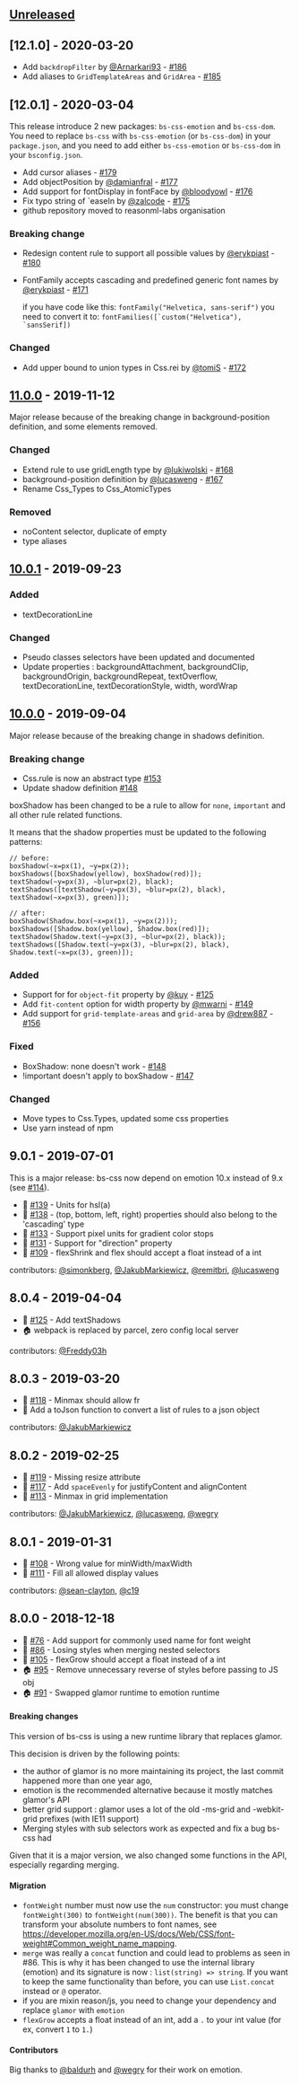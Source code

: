 ## [Unreleased]

## [12.1.0] - 2020-03-20

- Add `backdropFilter` by [@Arnarkari93](https://github.com/Arnarkari93) - [#186](https://github.com/SentiaAnalytics/bs-css/pull/186)
- Add aliases to `GridTemplateAreas` and `GridArea` - [#185](https://github.com/SentiaAnalytics/bs-css/issues/185)

## [12.0.1] - 2020-03-04

This release introduce 2 new packages: `bs-css-emotion` and `bs-css-dom`.
You need to replace `bs-css` with `bs-css-emotion` (or `bs-css-dom`) in your `package.json`, and you need to add either `bs-css-emotion` or `bs-css-dom` in your `bsconfig.json`.

- Add cursor aliases - [#179](https://github.com/SentiaAnalytics/bs-css/issues/179)
- Add objectPosition by [@damianfral](https://github.com/damianfral) - [#177](https://github.com/SentiaAnalytics/bs-css/pull/177)
- Add support for fontDisplay in fontFace by [@bloodyowl](https://github.com/bloodyowl) - [#176](https://github.com/SentiaAnalytics/bs-css/pull/176)
- Fix typo string of `easeIn by [@zalcode](https://github.com/zalcode) - [#175](https://github.com/SentiaAnalytics/bs-css/pull/175)
- github repository moved to reasonml-labs organisation

### Breaking change

- Redesign content rule to support all possible values by  [@erykpiast](https://github.com/erykpiast) - [#180](https://github.com/SentiaAnalytics/bs-css/pull/180)
- FontFamily accepts cascading and predefined generic font names by [@erykpiast](https://github.com/erykpiast) - [#171](https://github.com/SentiaAnalytics/bs-css/pull/171)
 
  if you have code like this:
  ```fontFamily("Helvetica, sans-serif")```
  you need to convert it to:
  ```fontFamilies([`custom("Helvetica"), `sansSerif])```

### Changed

- Add upper bound to union types in Css.rei by [@tomiS](https://github.com/TomiS) - [#172](https://github.com/SentiaAnalytics/bs-css/issues/172)

## [11.0.0] - 2019-11-12

Major release because of the breaking change in background-position definition,
and some elements removed.

### Changed

- Extend rule to use gridLength type by [@lukiwolski](https://github.com/lukiwolski) - [#168](https://github.com/SentiaAnalytics/bs-css/pull/168)
- background-position definition by [@lucasweng](https://github.com/lucasweng) - [#167](https://github.com/SentiaAnalytics/bs-css/issues/167)
- Rename Css_Types to Css_AtomicTypes

### Removed

- noContent selector, duplicate of empty
- type aliases
 
## [10.0.1] - 2019-09-23

### Added

- textDecorationLine

### Changed

- Pseudo classes selectors have been updated and documented
- Update properties : backgroundAttachment, backgroundClip, backgroundOrigin, backgroundRepeat,
  textOverflow, textDecorationLine, textDecorationStyle, width, wordWrap

## [10.0.0] - 2019-09-04

Major release because of the breaking change in shadows definition.

### Breaking change

- Css.rule is now an abstract type [#153](https://github.com/SentiaAnalytics/bs-css/issues/153)
- Update shadow definition [#148](https://github.com/SentiaAnalytics/bs-css/issues/148)

boxShadow has been changed to be a rule to allow for `none`, `important` and all other rule related functions.

It means that the shadow properties must be updated to the following patterns:
```reason
// before:
boxShadow(~x=px(1), ~y=px(2));
boxShadows([boxShadow(yellow), boxShadow(red)]);
textShadow(~y=px(3), ~blur=px(2), black);
textShadows([textShadow(~y=px(3), ~blur=px(2), black), textShadow(~x=px(3), green)]);

// after:
boxShadow(Shadow.box(~x=px(1), ~y=px(2)));
boxShadows([Shadow.box(yellow), Shadow.box(red)]);
textShadow(Shadow.text(~y=px(3), ~blur=px(2), black));
textShadows([Shadow.text(~y=px(3), ~blur=px(2), black), Shadow.text(~x=px(3), green)]);
```

### Added

- Support for for `object-fit` property by [@kuy](https://github.com/kuy) - [#125](https://github.com/SentiaAnalytics/bs-css/pull/125)
- Add `fit-content` option for width property by [@mwarni](https://github.com/mwarni) - [#149](https://github.com/SentiaAnalytics/bs-css/pull/149)
- Add support for `grid-template-areas` and `grid-area` by [@drew887](https://github.com/drew887) - [#156](https://github.com/SentiaAnalytics/bs-css/issues/156)

### Fixed

- BoxShadow: none doesn't work - [#148](https://github.com/SentiaAnalytics/bs-css/issues/148)
- !important doesn't apply to boxShadow - [#147](https://github.com/SentiaAnalytics/bs-css/issues/147)

### Changed

- Move types to Css.Types, updated some css properties
- Use yarn instead of npm

## 9.0.1 - 2019-07-01

This is a major release: bs-css now depend on emotion 10.x instead of 9.x (see [#114](https://github.com/SentiaAnalytics/bs-css/pull/114)).

- :bug: [#139](https://github.com/SentiaAnalytics/bs-css/issues/139) - Units for hsl(a)
- :bug: [#138](https://github.com/SentiaAnalytics/bs-css/issues/138) - (top, bottom, left, right) properties should also belong to the 'cascading' type
- :bug: [#133](https://github.com/SentiaAnalytics/bs-css/issues/133) - Support pixel units for gradient color stops
- :rocket: [#131](https://github.com/SentiaAnalytics/bs-css/issues/131) - Support for "direction" property
- :bug: [#109](https://github.com/SentiaAnalytics/bs-css/issues/109) - flexShrink and flex should accept a float instead of a int

contributors: [@simonkberg](https://github.com/simonkberg), [@JakubMarkiewicz](https://github.com/JakubMarkiewicz), [@remitbri](https://github.com/remitbri), [@lucasweng](https://github.com/lucasweng) 

## 8.0.4 - 2019-04-04

- :rocket: [#125](https://github.com/SentiaAnalytics/bs-css/pull/125) - Add textShadows
- :house: webpack is replaced by parcel, zero config local server

contributors: [@Freddy03h](https://github.com/Freddy03h)

## 8.0.3 - 2019-03-20

- :rocket: [#118](https://github.com/SentiaAnalytics/bs-css/issues/118) - Minmax should allow fr
- :rocket: Add a toJson function to convert a list of rules to a json object

contributors: [@JakubMarkiewicz](https://github.com/JakubMarkiewicz) 

## 8.0.2 - 2019-02-25

- :rocket: [#119](https://github.com/SentiaAnalytics/bs-css/issues/119) - Missing resize attribute
- :rocket: [#117](https://github.com/SentiaAnalytics/bs-css/issues/117) - Add `spaceEvenly` for justifyContent and alignContent
- :rocket: [#113](https://github.com/SentiaAnalytics/bs-css/pull/113) - Minmax in grid implementation

contributors: [@JakubMarkiewicz](https://github.com/JakubMarkiewicz), [@lucasweng](https://github.com/lucasweng), [@wegry](https://github.com/wegry) 

## 8.0.1 - 2019-01-31

- :bug: [#108](https://github.com/SentiaAnalytics/bs-css/issues/108) - Wrong value for minWidth/maxWidth
- :rocket: [#111](https://github.com/SentiaAnalytics/bs-css/pull/111) - Fill all allowed display values

contributors: [@sean-clayton](https://github.com/sean-clayton), [@c19](https://github.com/c19)

## 8.0.0 - 2018-12-18

- :rocket: [#76](https://github.com/SentiaAnalytics/bs-css/issues/76) - Add support for commonly used name for font weight
- :bug: [#86](https://github.com/SentiaAnalytics/bs-css/issues/86) - Losing styles when merging nested selectors
- :bug: [#105](https://github.com/SentiaAnalytics/bs-css/issues/105) - flexGrow should accept a float instead of a int
- :house: [#95](https://github.com/SentiaAnalytics/bs-css/issues/95) - Remove unnecessary reverse of styles before passing to JS obj
- :house: [#91](https://github.com/SentiaAnalytics/bs-css/issues/91) - Swapped glamor runtime to emotion runtime

#### Breaking changes

This version of bs-css is using a new runtime library that replaces glamor.
 
This decision is driven by the following points:

- the author of glamor is no more maintaining its project, the last commit happened more than one year ago,
- emotion is the recommended alternative because it mostly matches glamor's API
- better grid support : glamor uses a lot of the old -ms-grid and -webkit-grid prefixes (with IE11 support)
- Merging styles with sub selectors work as expected and fix a bug bs-css had

Given that it is a major version, we also changed some functions in the API, especially regarding merging.

#### Migration

- `fontWeight` number must now use the `num` constructor: you must change `fontWeight(300)` to `fontWeight(num(300))`.
The benefit is that you can transform your absolute numbers to font names, see https://developer.mozilla.org/en-US/docs/Web/CSS/font-weight#Common_weight_name_mapping. 
- `merge` was really a `concat` function and could lead to problems as seen in #86. This is why it has been changed to use 
the internal library (emotion) and its signature is now : `list(string) => string`. If you want to keep the same functionality
than before, you can use `List.concat` instead or `@` operator.
- if you are mixin reason/js, you need to change your dependency and replace `glamor` with `emotion`
- `flexGrow` accepts a float instead of an int, add a `.` to your int value (for ex, convert `1` to `1.`)

#### Contributors

Big thanks to [@baldurh](https://github.com/baldurh) and [@wegry](https://github.com/wegry) for their work on emotion.

[Unreleased]: https://github.com/SentiaAnalytics/bs-css/compare/v12.0.0...HEAD
[12.0.0]: https://github.com/SentiaAnalytics/bs-css/compare/v11.0.0...v12.0.0
[11.0.0]: https://github.com/SentiaAnalytics/bs-css/compare/v10.0.1...v11.0.0
[10.0.1]: https://github.com/SentiaAnalytics/bs-css/compare/v10.0.0...v10.0.1
[10.0.0]: https://github.com/SentiaAnalytics/bs-css/compare/v9.0.1...v10.0.0
